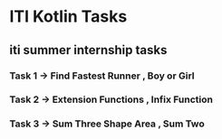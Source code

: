 # ITI Kotlin Tasks

## iti summer internship tasks

### Task 1  -> Find Fastest Runner , Boy or Girl

### Task 2  -> Extension Functions , Infix Function

### Task 3  -> Sum Three Shape Area , Sum Two
